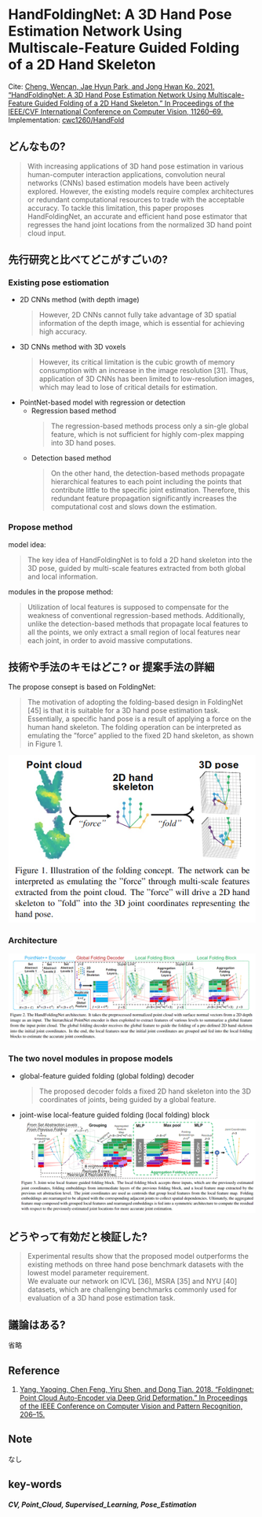 # HandFoldingNet: A 3D Hand Pose Estimation Network Using Multiscale-Feature Guided Folding of a 2D Hand Skeleton

Cite: [Cheng, Wencan, Jae Hyun Park, and Jong Hwan Ko. 2021. “HandFoldingNet: A 3D Hand Pose Estimation Network Using Multiscale-Feature Guided Folding of a 2D Hand Skeleton.” In Proceedings of the IEEE/CVF International Conference on Computer Vision, 11260–69.](https://arxiv.org/abs/2108.05545)  
Implementation: [cwc1260/HandFold](https://github.com/cwc1260/HandFold)  

## どんなもの?
> With increasing applications of 3D hand pose estimation in various human-computer interaction applications, convolution neural networks (CNNs) based estimation models have been actively explored. However, the existing models require complex architectures or redundant computational resources to trade with the acceptable accuracy. To tackle this limitation, this paper proposes HandFoldingNet, an accurate and efficient hand pose estimator that regresses the hand joint locations from the normalized 3D hand point cloud input.

## 先行研究と比べてどこがすごいの?
### Existing pose estiomation
- 2D CNNs method (with depth image)
    > However, 2D CNNs cannot fully take advantage of 3D spatial information of the depth image, which is essential for achieving high accuracy.
- 3D CNNs method with 3D voxels
    > However, its critical limitation is the cubic growth of memory consumption with an increase in the image resolution [31]. Thus, application of 3D CNNs has been limited to low-resolution images, which may lead to lose of critical details for estimation. 
- PointNet-based model with regression or detection
    - Regression based method
        > The regression-based methods process only a sin-gle global feature, which is not sufficient for highly com-plex mapping into 3D hand poses.  
    - Detection based method
        > On the other hand, the detection-based methods propagate hierarchical features to each point including the points that contribute little to the specific joint estimation. Therefore, this redundant feature propagation significantly increases the computational cost and slows down the estimation. 

### Propose method
model idea: 
> The key idea of HandFoldingNet is to fold a 2D hand skeleton into the 3D pose, guided by multi-scale features extracted from both global and local information.

modules in the propose method:
> Utilization of local features is supposed to compensate for the weakness of conventional regression-based methods. Additionally, unlike the detection-based methods that propagate local features to all the points, we only extract a small region of local features near each joint, in order to avoid massive computations.


## 技術や手法のキモはどこ? or 提案手法の詳細
The propose consept is based on FoldingNet:
> The motivation of adopting the folding-based design in FoldingNet [45] is that it is suitable for a 3D hand pose estimation task. Essentially, a specific hand pose is a result of applying a force on the human hand skeleton. The folding operation can be interpreted as emulating the ”force” applied to the fixed 2D hand skeleton, as shown in Figure 1.

![fig1](img/HA3HPENUMGFoa2HS/fig1.png)

### Architecture

![fig2](img/HA3HPENUMGFoa2HS/fig2.png)

### The two novel modules in propose models
- global-feature guided folding (global folding) decoder  
    > The proposed decoder folds a fixed 2D hand skeleton into the 3D coordinates of joints, being guided by a global feature.
- joint-wise local-feature guided folding (local folding) block  
    ![fig3](img/HA3HPENUMGFoa2HS/fig3.png)

## どうやって有効だと検証した?
> Experimental results show that the proposed model outperforms the existing methods on three hand pose benchmark datasets with the lowest model parameter requirement.  
> We evaluate our network on ICVL [36], MSRA [35] and NYU [40] datasets, which are challenging benchmarks commonly used for evaluation of a 3D hand pose estimation task.

## 議論はある?
省略

## Reference
1. [Yang, Yaoqing, Chen Feng, Yiru Shen, and Dong Tian. 2018. “Foldingnet: Point Cloud Auto-Encoder via Deep Grid Deformation.” In Proceedings of the IEEE Conference on Computer Vision and Pattern Recognition, 206–15.](https://openaccess.thecvf.com/content_cvpr_2018/html/Yang_FoldingNet_Point_Cloud_CVPR_2018_paper.html)

## Note
なし

## key-words
##### CV, Point_Cloud, Supervised_Learning, Pose_Estimation
